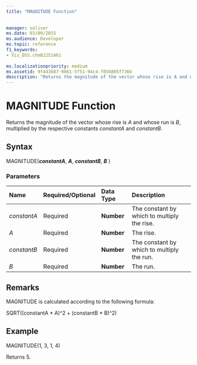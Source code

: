 ```yaml
---
title: "MAGNITUDE Function"
 
 
manager: soliver
ms.date: 03/09/2015
ms.audience: Developer
ms.topic: reference
f1_keywords:
- Vis_DSS.chm82251461
 
ms.localizationpriority: medium
ms.assetid: 9f443687-9861-5f51-94c4-f056805f736b
description: "Returns the magnitude of the vector whose rise is A and whose run is B, multiplied by the respective constants constantA and constantB."
---
```


# MAGNITUDE Function

Returns the magnitude of the vector whose rise is _A_ and whose run is _B_, multiplied by the respective constants _constantA_ and _constantB_.
  
## Syntax

MAGNITUDE(***constantA***, ***A***, ***constantB***, ***B*** )
  
### Parameters

|**Name**|**Required/Optional**|**Data Type**|**Description**|
|:-----|:-----|:-----|:-----|
| _constantA_ <br/> |Required  <br/> |**Number** <br/> |The constant by which to multiply the rise. |
| _A_ <br/> |Required  <br/> |**Number** <br/> |The rise. |
| _constantB_ <br/> |Required  <br/> |**Number** <br/> |The constant by which to multiply the run. |
| _B_ <br/> |Required  <br/> |**Number** <br/> |The run. |

## Remarks

MAGNITUDE is calculated according to the following formula:
  
SQRT((constantA \* A)^2 + (constantB \* B)^2)
  
## Example

MAGNITUDE(1, 3, 1, 4)
  
Returns 5.
  